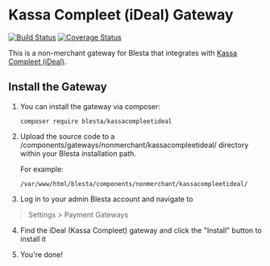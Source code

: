 # Kassa Compleet (iDeal) Gateway

[![Build Status](https://travis-ci.org/blesta/gateway-kassacompleetideal.svg?branch=master)](https://travis-ci.org/blesta/gateway-kassacompleetideal) [![Coverage Status](https://coveralls.io/repos/github/blesta/gateway-kassacompleetideal/badge.svg?branch=master)](https://coveralls.io/github/blesta/gateway-kassacompleetideal?branch=master)

This is a non-merchant gateway for Blesta that integrates with [Kassa Compleet (iDeal)](https://www.ing.nl/zakelijk/betalen/geld-ontvangen/kassa-compleetideal/index.html).

## Install the Gateway

1. You can install the gateway via composer:

    ```
    composer require blesta/kassacompleetideal
    ```

2. Upload the source code to a /components/gateways/nonmerchant/kassacompleetideal/ directory within
your Blesta installation path.

    For example:

    ```
    /var/www/html/blesta/components/nonmerchant/kassacompleetideal/
    ```

3. Log in to your admin Blesta account and navigate to
> Settings > Payment Gateways

4. Find the iDeal (Kassa Compleet) gateway and click the "Install" button to install it

5. You're done!
